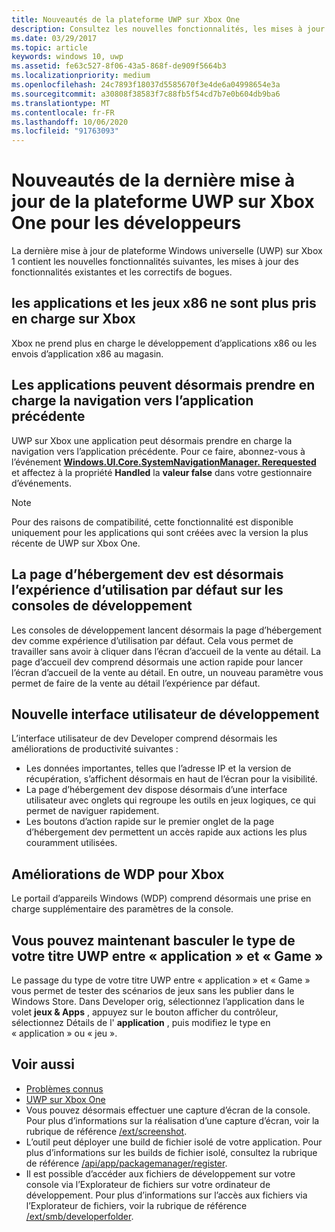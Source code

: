 ```yaml
---
title: Nouveautés de la plateforme UWP sur Xbox One
description: Consultez les nouvelles fonctionnalités, les mises à jour des fonctionnalités existantes et les correctifs de bogues pour les développeurs dans la dernière mise à jour de UWP sur Xbox One.
ms.date: 03/29/2017
ms.topic: article
keywords: windows 10, uwp
ms.assetid: fe63c527-8f06-43a5-868f-de909f5664b3
ms.localizationpriority: medium
ms.openlocfilehash: 24c7893f18037d5585670f3e4de6a04998654e3a
ms.sourcegitcommit: a30808f38583f7c88fb5f54cd7b7e0b604db9ba6
ms.translationtype: MT
ms.contentlocale: fr-FR
ms.lasthandoff: 10/06/2020
ms.locfileid: "91763093"
---
```

# <a name="whats-new-for-developers-in-the-latest-update-of-uwp-on-xbox-one"></a>Nouveautés de la dernière mise à jour de la plateforme UWP sur Xbox One pour les développeurs

La dernière mise à jour de plateforme Windows universelle (UWP) sur Xbox 1 contient les nouvelles fonctionnalités suivantes, les mises à jour des fonctionnalités existantes et les correctifs de bogues.

## <a name="x86-apps-and-games-are-no-longer-supported-on-xbox"></a>les applications et les jeux x86 ne sont plus pris en charge sur Xbox  
Xbox ne prend plus en charge le développement d’applications x86 ou les envois d’application x86 au magasin.

## <a name="apps-can-now-support-navigating-back-to-the-previous-app"></a>Les applications peuvent désormais prendre en charge la navigation vers l’application précédente 
UWP sur Xbox une application peut désormais prendre en charge la navigation vers l’application précédente. Pour ce faire, abonnez-vous à l’événement [**Windows.UI.Core.SystemNavigationManager. Rerequested**](/uwp/api/Windows.UI.Core.SystemNavigationManager) et affectez à la propriété **Handled** la **valeur false** dans votre gestionnaire d’événements.

> [!NOTE]
> Pour des raisons de compatibilité, cette fonctionnalité est disponible uniquement pour les applications qui sont créées avec la version la plus récente de UWP sur Xbox One. 

## <a name="dev-home-is-now-the-default-home-experience-on-development-consoles"></a>La page d’hébergement dev est désormais l’expérience d’utilisation par défaut sur les consoles de développement
Les consoles de développement lancent désormais la page d’hébergement dev comme expérience d’utilisation par défaut. Cela vous permet de travailler sans avoir à cliquer dans l’écran d’accueil de la vente au détail. La page d’accueil dev comprend désormais une action rapide pour lancer l’écran d’accueil de la vente au détail. En outre, un nouveau paramètre vous permet de faire de la vente au détail l’expérience par défaut. 

## <a name="new-dev-home-user-interface"></a>Nouvelle interface utilisateur de développement
L’interface utilisateur de dev Developer comprend désormais les améliorations de productivité suivantes :
 - Les données importantes, telles que l’adresse IP et la version de récupération, s’affichent désormais en haut de l’écran pour la visibilité. 
 - La page d’hébergement dev dispose désormais d’une interface utilisateur avec onglets qui regroupe les outils en jeux logiques, ce qui permet de naviguer rapidement.
 - Les boutons d’action rapide sur le premier onglet de la page d’hébergement dev permettent un accès rapide aux actions les plus couramment utilisées. 

## <a name="wdp-for-xbox-enhancements"></a>Améliorations de WDP pour Xbox
Le portail d’appareils Windows (WDP) comprend désormais une prise en charge supplémentaire des paramètres de la console. 

## <a name="you-can-now-switch-the-type-of-your-uwp-title-between-app-and-game"></a>Vous pouvez maintenant basculer le type de votre titre UWP entre « application » et « Game »
Le passage du type de votre titre UWP entre « application » et « Game » vous permet de tester des scénarios de jeux sans les publier dans le Windows Store. Dans Developer orig, sélectionnez l’application dans le volet **jeux & Apps** , appuyez sur le bouton afficher du contrôleur, sélectionnez Détails de l' **application** , puis modifiez le type en « application » ou « jeu ».

## <a name="see-also"></a>Voir aussi
- [Problèmes connus](known-issues.md)
- [UWP sur Xbox One](index.md)
 - Vous pouvez désormais effectuer une capture d’écran de la console. Pour plus d’informations sur la réalisation d’une capture d’écran, voir la rubrique de référence [/ext/screenshot](wdp-media-capture-api.md).
 - L’outil peut déployer une build de fichier isolé de votre application. Pour plus d’informations sur les builds de fichier isolé, consultez la rubrique de référence [/api/app/packagemanager/register](wdp-loose-folder-register-api.md).
 - Il est possible d’accéder aux fichiers de développement sur votre console via l’Explorateur de fichiers sur votre ordinateur de développement. Pour plus d’informations sur l’accès aux fichiers via l’Explorateur de fichiers, voir la rubrique de référence [/ext/smb/developerfolder](wdp-smb-api.md).
